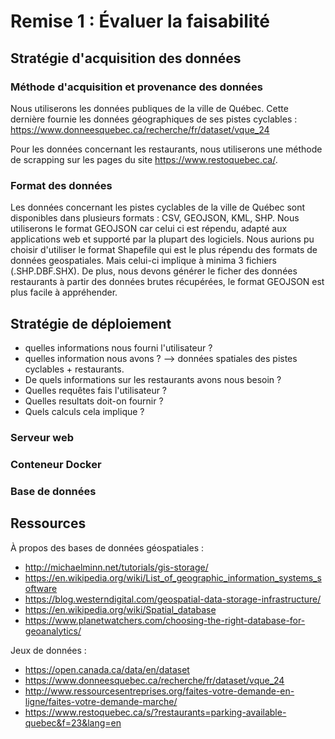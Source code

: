 # Remise 1 : Évaluer la faisabilité

## Stratégie d'acquisition des données

### Méthode d'acquisition et provenance des données

Nous utiliserons les données publiques de la ville de Québec. Cette dernière fournie les données géographiques de ses pistes cyclables : <https://www.donneesquebec.ca/recherche/fr/dataset/vque_24>

Pour les données concernant les restaurants, nous utiliserons une méthode de scrapping sur les pages du site <https://www.restoquebec.ca/>.

### Format des données

Les données concernant les pistes cyclables de la ville de Québec sont disponibles dans plusieurs formats : CSV, GEOJSON, KML, SHP. Nous utiliserons le format GEOJSON car celui ci est répendu, adapté aux applications web et supporté par la plupart des logiciels. Nous aurions pu choisir d'utiliser le format Shapefile qui est le plus répendu des formats de données geospatiales. Mais celui-ci implique à minima 3 fichiers (.SHP.DBF.SHX). De plus, nous devons générer le ficher des données restaurants à partir des données brutes récupérées, le format GEOJSON est plus facile à appréhender.

## Stratégie de déploiement

- quelles informations nous fourni l'utilisateur ?
- quelles information nous avons ? --> données spatiales des pistes cyclables + restaurants. 
- De quels informations sur les restaurants avons nous besoin ?
- Quelles requêtes fais l'utilisateur ?
- Quelles resultats doit-on fournir ?
- Quels calculs cela implique ?

### Serveur web

### Conteneur Docker

### Base de données

## Ressources

À propos des bases de données géospatiales :

- <http://michaelminn.net/tutorials/gis-storage/>
- <https://en.wikipedia.org/wiki/List_of_geographic_information_systems_software>
- <https://blog.westerndigital.com/geospatial-data-storage-infrastructure/>
- <https://en.wikipedia.org/wiki/Spatial_database>
- <https://www.planetwatchers.com/choosing-the-right-database-for-geoanalytics/>

Jeux de données : 

- <https://open.canada.ca/data/en/dataset>
- <https://www.donneesquebec.ca/recherche/fr/dataset/vque_24>
- <http://www.ressourcesentreprises.org/faites-votre-demande-en-ligne/faites-votre-demande-marche/>
- <https://www.restoquebec.ca/s/?restaurants=parking-available-quebec&f=23&lang=en> 